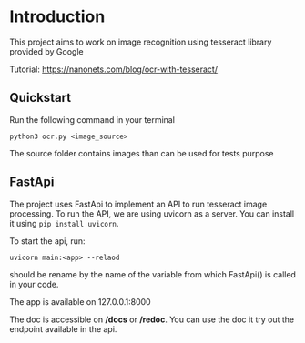 # Introduction

This project aims to work on image recognition using tesseract library provided by Google

Tutorial: https://nanonets.com/blog/ocr-with-tesseract/

## Quickstart

Run the following command in your terminal

```
python3 ocr.py <image_source>
```

The source folder contains images than can be used for tests purpose

## FastApi

The project uses FastApi to implement an API to run tesseract image processing. To run the API, we are using uvicorn as a server. You can install it using `pip install uvicorn`.

To start the api, run:

```
uvicorn main:<app> --relaod
```

<app> should be rename by the name of the variable from which FastApi() is called in your code.

The app is available on 127.0.0.1:8000

The doc is accessible on **/docs** or **/redoc**. You can use the doc it try out the endpoint available in the api.
